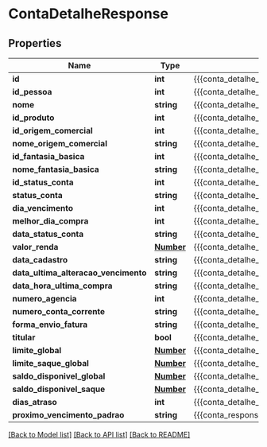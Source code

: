 # ContaDetalheResponse

## Properties
Name | Type | Description | Notes
------------ | ------------- | ------------- | -------------
**id** | **int** | {{{conta_detalhe_response_id_value}}} | [optional] 
**id_pessoa** | **int** | {{{conta_detalhe_response_id_pessoa_value}}} | [optional] 
**nome** | **string** | {{{conta_detalhe_response_nome_value}}} | [optional] 
**id_produto** | **int** | {{{conta_detalhe_response_id_produto_value}}} | [optional] 
**id_origem_comercial** | **int** | {{{conta_detalhe_response_id_origem_comercial_value}}} | [optional] 
**nome_origem_comercial** | **string** | {{{conta_detalhe_response_nome_origem_comercial_value}}} | [optional] 
**id_fantasia_basica** | **int** | {{{conta_detalhe_response_id_fantasia_basica_value}}} | [optional] 
**nome_fantasia_basica** | **string** | {{{conta_detalhe_response_nome_fantasia_basica_value}}} | [optional] 
**id_status_conta** | **int** | {{{conta_detalhe_response_id_status_conta_value}}} | [optional] 
**status_conta** | **string** | {{{conta_detalhe_response_status_conta_value}}} | [optional] 
**dia_vencimento** | **int** | {{{conta_detalhe_response_dia_vencimento_value}}} | [optional] 
**melhor_dia_compra** | **int** | {{{conta_detalhe_response_melhor_dia_compra_value}}} | [optional] 
**data_status_conta** | **string** | {{{conta_detalhe_response_data_status_conta_value}}} | [optional] 
**valor_renda** | [**Number**](Number.md) | {{{conta_detalhe_response_valor_renda_value}}} | [optional] 
**data_cadastro** | **string** | {{{conta_detalhe_response_data_cadastro_value}}} | [optional] 
**data_ultima_alteracao_vencimento** | **string** | {{{conta_detalhe_response_data_ultima_alteracao_vencimento_value}}} | [optional] 
**data_hora_ultima_compra** | **string** | {{{conta_detalhe_response_data_hora_ultima_compra_value}}} | [optional] 
**numero_agencia** | **int** | {{{conta_detalhe_response_numero_agencia_value}}} | [optional] 
**numero_conta_corrente** | **string** | {{{conta_detalhe_response_numero_conta_corrente_value}}} | [optional] 
**forma_envio_fatura** | **string** | {{{conta_detalhe_response_forma_envio_fatura_value}}} | [optional] 
**titular** | **bool** | {{{conta_detalhe_response_titular_value}}} | [optional] 
**limite_global** | [**Number**](Number.md) | {{{conta_detalhe_response_limite_global_value}}} | [optional] 
**limite_saque_global** | [**Number**](Number.md) | {{{conta_detalhe_response_limite_saque_global_value}}} | [optional] 
**saldo_disponivel_global** | [**Number**](Number.md) | {{{conta_detalhe_response_saldo_disponivel_global_value}}} | [optional] 
**saldo_disponivel_saque** | [**Number**](Number.md) | {{{conta_detalhe_response_saldo_disponivel_saque_value}}} | [optional] 
**dias_atraso** | **int** | {{{conta_detalhe_response_dias_atraso_value}}} | [optional] 
**proximo_vencimento_padrao** | **string** | {{{conta_response_proximo_vencimento_padrao_value}}} | [optional] 

[[Back to Model list]](../README.md#documentation-for-models) [[Back to API list]](../README.md#documentation-for-api-endpoints) [[Back to README]](../README.md)


